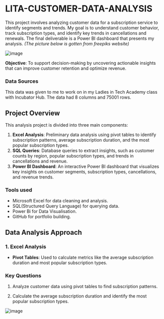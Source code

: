 # LITA-CUSTOMER-DATA-ANALYSIS
This project involves analyzing customer data for a subscription service to identify segments and trends. My goal is to understand customer behavior, track subscription types, and identify key trends in cancellations and renewals. The final deliverable is a Power BI dashboard that presents my analysis. *(The picture below is gotten from freepiks website)*

![image](https://github.com/user-attachments/assets/a87008d5-ae78-4a26-9eb9-7d1403ef7c2d)

**Objective**: To support decision-making by uncovering actionable insights that can improve customer retention and optimize revenue.

### Data Sources

This data was given to me to work on in my Ladies in Tech Academy class with Incubator Hub. The data had 8 columns and 75001 rows. 


## Project Overview

This analysis project is divided into three main components:

1. **Excel Analysis**: Preliminary data analysis using pivot tables to identify subscription patterns, average subscription duration, and the most popular subscription types.
2. **SQL Queries**: Database queries to extract insights, such as customer counts by region, popular subscription types, and trends in cancellations and revenue.
3. **Power BI Dashboard**: An interactive Power BI dashboard that visualizes key insights on customer segments, subscription types, cancellations, and revenue trends.

### Tools used
- Microsoft Excel for data cleaning and analysis.
- SQL(Structured Query Language) for querying data.
- Power Bi for Data Visualisation.
- GitHub for portfolio building.

## Data Analysis Approach

### 1. Excel Analysis

- **Pivot Tables**: Used to calculate metrics like the average subscription duration and most popular subscription types.
  
### Key Questions 

1. Analyze customer data using pivot tables to find subscription patterns.

2. Calculate the average subscription duration and identify the most popular
subscription types.

![image](https://github.com/user-attachments/assets/0242fb63-82a1-43a7-98e3-18349c665235)









